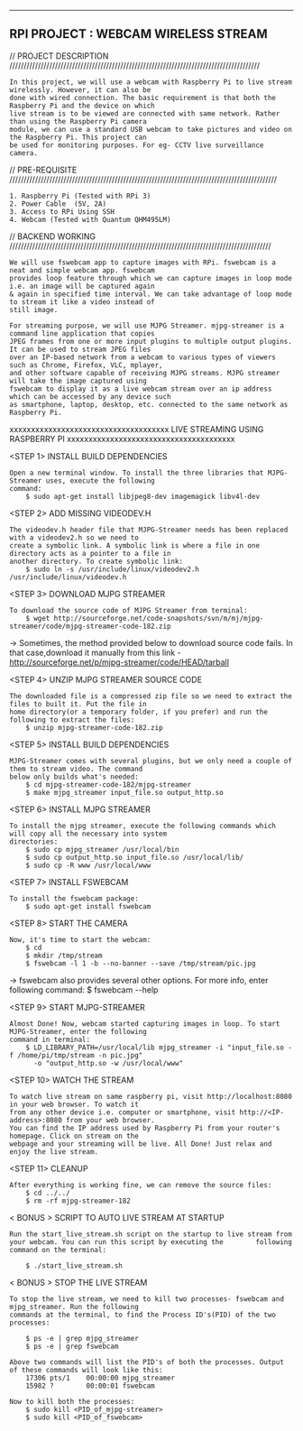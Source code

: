 ----------------------------------------------------------------------------
 RPI PROJECT : WEBCAM WIRELESS STREAM 
----------------------------------------------------------------------------

// PROJECT DESCRIPTION ////////////////////////////////////////////////////////////////////////////////////////
	
	In this project, we will use a webcam with Raspberry Pi to live stream wirelessly. However, it can also be 
	done with wired connection. The basic requirement is that both the Raspberry Pi and the device on which 
	live stream is to be viewed are connected with same network. Rather than using the Raspberry Pi camera	
	module,	we can use a standard USB webcam to take pictures and video on the Raspberry Pi. This project can 
	be used for monitoring purposes. For eg- CCTV live surveillance camera.

// PRE-REQUISITE //////////////////////////////////////////////////////////////////////////////////////////////
	
	1. Raspberry Pi (Tested with RPi 3)
	2. Power Cable  (5V, 2A)
	3. Access to RPi Using SSH
	4. Webcam (Tested with Quantum QHM495LM)

	
// BACKEND WORKING ////////////////////////////////////////////////////////////////////////////////////////////
	
	We will use fswebcam app to capture images with RPi. fswebcam is a neat and simple webcam app. fswebcam 
	provides loop feature through which we can capture images in loop mode i.e. an image will be captured again
	& again in specified time interval. We can take advantage of loop mode to stream it like a video instead of
	still image. 
	
	For streaming purpose, we will use MJPG Streamer. mjpg-streamer is a command line application that copies 
	JPEG frames from one or more input plugins to multiple output plugins. It can be used to stream JPEG files 
	over an IP-based network from a webcam to various types of viewers such as Chrome, Firefox, VLC, mplayer, 
	and other software capable of receiving MJPG streams. MJPG streamer will take the image captured using 
	fswebcam to display it as a live webcam stream over an ip address which can be accessed by any device such
	as smartphone, laptop, desktop, etc. connected to the same network as Raspberry Pi.

	
xxxxxxxxxxxxxxxxxxxxxxxxxxxxxxxxxxxxx LIVE STREAMING USING RASPBERRY PI xxxxxxxxxxxxxxxxxxxxxxxxxxxxxxxxxxxxxxx


<STEP 1> INSTALL BUILD DEPENDENCIES 
	
	Open a new terminal window.	To install the three libraries that MJPG-Streamer uses, execute the following 
	command:
		$ sudo apt-get install libjpeg8-dev imagemagick libv4l-dev

<STEP 2> ADD MISSING VIDEODEV.H 

	The videodev.h header file that MJPG-Streamer needs has been replaced with a videodev2.h so we need to 
	create a symbolic link.	A symbolic link is where a file in one directory acts as a pointer to a file in 
	another directory. To create symbolic link:
		$ sudo ln -s /usr/include/linux/videodev2.h /usr/include/linux/videodev.h

<STEP 3> DOWNLOAD MJPG STREAMER

	To download the source code of MJPG Streamer from terminal:
		$ wget http://sourceforge.net/code-snapshots/svn/m/mj/mjpg-streamer/code/mjpg-streamer-code-182.zip

-> 	Sometimes, the method provided below to download source code fails. In that case,download it manually
	from this link - http://sourceforge.net/p/mjpg-streamer/code/HEAD/tarball

<STEP 4> UNZIP MJPG STREAMER SOURCE CODE 
	
	The downloaded file is a compressed zip file so we need to extract the files to built it. Put the file in 
	home directory(or a temporary folder, if you prefer) and run the following to extract the files:
		$ unzip mjpg-streamer-code-182.zip

<STEP 5> INSTALL BUILD DEPENDENCIES 
	
	MJPG-Streamer comes with several plugins, but we only need a couple of them to stream video. The command 
	below only builds what's needed:
		$ cd mjpg-streamer-code-182/mjpg-streamer
		$ make mjpg_streamer input_file.so output_http.so

<STEP 6> INSTALL MJPG STREAMER 

	To install the mjpg streamer, execute the following commands which will copy all the necessary into system 
	directories:
		$ sudo cp mjpg_streamer /usr/local/bin
		$ sudo cp output_http.so input_file.so /usr/local/lib/
		$ sudo cp -R www /usr/local/www
		
<STEP 7> INSTALL FSWEBCAM	
	
	To install the fswebcam package:
		$ sudo apt-get install fswebcam
		
<STEP 8> START THE CAMERA
	
	Now, it's time to start the webcam:
		$ cd
		$ mkdir /tmp/stream
		$ fswebcam -l 1 -b --no-banner --save /tmp/stream/pic.jpg 

-> fswebcam also provides several other options. For more info, enter following command: $ fswebcam --help

<STEP 9> START MJPG-STREAMER 

	Almost Done! Now, webcam started capturing images in loop. To start MJPG-Streamer, enter the following 
	command in terminal:
		$ LD_LIBRARY_PATH=/usr/local/lib mjpg_streamer -i "input_file.so -f /home/pi/tmp/stream -n pic.jpg" 
		  -o "output_http.so -w /usr/local/www"

<STEP 10> WATCH THE STREAM 
	
	To watch live stream on same raspberry pi, visit http://localhost:8080 in your web browser. To watch it 
	from any other device i.e. computer or smartphone, visit http://<IP-address>:8080 from your web	browser. 
	You can find the IP address used by Raspberry Pi from your router's homepage. Click on stream on the 
	webpage and your streaming will be live. All Done! Just relax and enjoy the live stream.

<STEP 11> CLEANUP 
	
	After everything is working fine, we can remove the source files:
		$ cd ../../
		$ rm -rf mjpg-streamer-182
		

< BONUS > SCRIPT TO AUTO LIVE STREAM AT STARTUP

	Run the start_live_stream.sh script on the startup to live stream from your webcam. You can run this script by executing the 		following command on the terminal:
	
		$ ./start_live_stream.sh
		

< BONUS > STOP THE LIVE STREAM 
	
	To stop the live stream, we need to kill two processes- fswebcam and mjpg_streamer. Run the following
	commands at the terminal, to find the Process ID's(PID) of the two processes:
	
		$ ps -e | grep mjpg_streamer
		$ ps -e | grep fswebcam
		
	Above two commands will list the PID's of both the processes. Output of these commands will look like this: 
		17306 pts/1    00:00:00 mjpg_streamer
		15982 ?        00:00:01 fswebcam
		
	Now to kill both the processes:
		$ sudo kill <PID_of_mjpg-streamer>
		$ sudo kill <PID_of_fswebcam>
		
